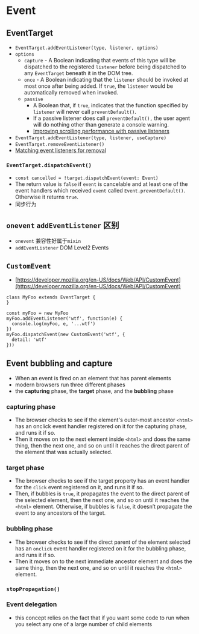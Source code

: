 # Event

## EventTarget

- `EventTarget.addEventListener(type, listener, options)`
- `options`
    - `capture` - A Boolean indicating that events of this type will be dispatched to the registered `listener` before being dispatched to any `EventTarget` beneath it in the DOM tree.
    - `once` - A Boolean indicating that the `listener` should be invoked at most once after being added. If `true`, the `listener` would be automatically removed when invoked.
    - `passive`
        - A Boolean that, if `true`, indicates that the function specified by `listener` will never call `preventDefault()`.
        - If a passive listener does call `preventDefault(),` the user agent will do nothing other than generate a console warning.
        - [Improving scrolling performance with passive listeners](https://developer.mozilla.org/en-US/docs/Web/API/EventTarget/addEventListener#improving_scrolling_performance_with_passive_listeners)
- `EventTarget.addEventListener(type, listener, useCapture)`
- `EventTarget.removeEventListener()`
- [Matching event listeners for removal](https://developer.mozilla.org/en-US/docs/Web/API/EventTarget/removeEventListener#matching_event_listeners_for_removal)

### `EventTarget.dispatchEvent()`

- `const cancelled = !target.dispatchEvent(event: Event)`
- The return value is `false` if `event` is cancelable and at least one of the event handlers which received `event` called `Event.preventDefault()`. Otherwise it returns `true`.
- 同步行为

## `onevent` `addEventListener` 区别

- `onevent` 兼容性好属于`mixin`
- `addEventListener` DOM Level2 Events

## `CustomEvent`

- [https://developer.mozilla.org/en-US/docs/Web/API/CustomEvent](https://developer.mozilla.org/en-US/docs/Web/API/CustomEvent)

```tsx
class MyFoo extends EventTarget {
}

const myFoo = new MyFoo
myFoo.addEventListener('wtf', function(e) {
  console.log(myFoo, e, '...wtf')
})
myFoo.dispatchEvent(new CustomEvent('wtf', {
  detail: 'wtf'
}))
```


## Event bubbling and capture

- When an event is fired on an element that has parent elements
- modern browsers run three different phases
- the **capturing** phase, the **target** phase, and the **bubbling** phase

### capturing phase

- The browser checks to see if the element's outer-most ancestor `<html>` has an onclick event handler registered on it for the capturing phase, and runs it if so.
- Then it moves on to the next element inside `<html>` and does the same thing, then the next one, and so on until it reaches the direct parent of the element that was actually selected.

### target phase

- The browser checks to see if the target property has an event handler for the `click` event registered on it, and runs it if so.
- Then, if bubbles is `true`, it propagates the event to the direct parent of the selected element, then the next one, and so on until it reaches the `<html>` element. Otherwise, if bubbles is `false`, it doesn’t propagate the event to any ancestors of the target.

### bubbling phase

- The browser checks to see if the direct parent of the element selected has an `onclick` event handler registered on it for the bubbling phase, and runs it if so.
- Then it moves on to the next immediate ancestor element and does the same thing, then the next one, and so on until it reaches the `<html>` element.

### `stopPropagation()`

### Event delegation

- this concept relies on the fact that if you want some code to run when you select any one of a large number of child elements
